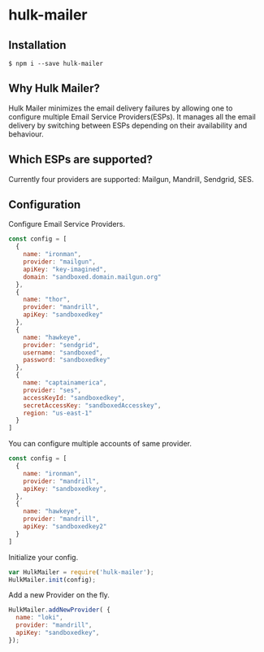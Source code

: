 # hulk-mailer

## Installation 
```shell
$ npm i --save hulk-mailer
```

## Why Hulk Mailer?

Hulk Mailer minimizes the email delivery failures by allowing one to configure multiple Email Service Providers(ESPs). It manages all the email delivery by switching between ESPs depending on their availability and behaviour.

## Which ESPs are supported?
Currently four providers are supported: Mailgun, Mandrill, Sendgrid, SES.

## Configuration

Configure Email Service Providers.
```js
const config = [
  {
    name: "ironman",
    provider: "mailgun",
    apiKey: "key-imagined",
    domain: "sandboxed.domain.mailgun.org"
  },
  {
    name: "thor",
    provider: "mandrill",
    apiKey: "sandboxedkey"
  },
  {
    name: "hawkeye",
    provider: "sendgrid",
    username: "sandboxed",
    password: "sandboxedkey"
  },
  {
    name: "captainamerica",
    provider: "ses",
    accessKeyId: "sandboxedkey",
    secretAccessKey: "sandboxedAccesskey",
    region: "us-east-1"
  }
]
```

You can configure multiple accounts of same provider.
```js
const config = [
  {
    name: "ironman",
    provider: "mandrill",
    apiKey: "sandboxedkey",
  },
  {
    name: "hawkeye",
    provider: "mandrill",
    apiKey: "sandboxedkey2"
  }
]
```

Initialize your config.
```js
var HulkMailer = require('hulk-mailer');
HulkMailer.init(config);
```

Add a new Provider on the fly.
```js
HulkMailer.addNewProvider( {
  name: "loki",
  provider: "mandrill",
  apiKey: "sandboxedkey",
});
```
